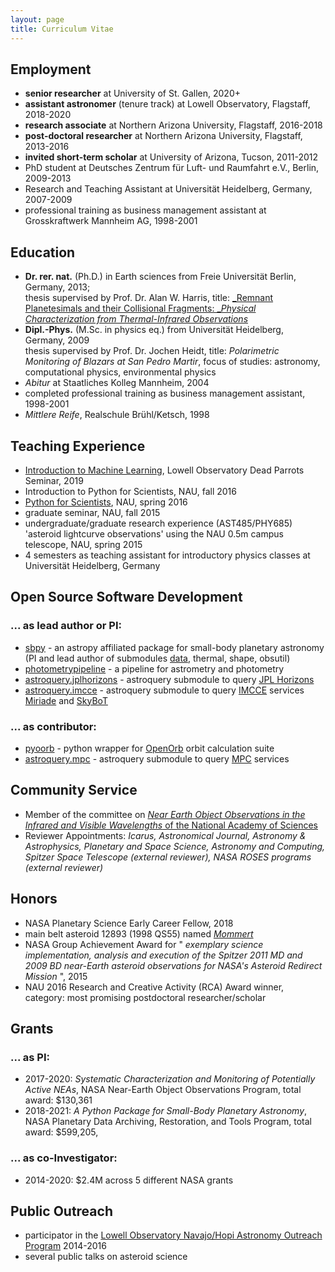 ```yaml
---
layout: page
title: Curriculum Vitae
---
```



## Employment

  * **senior researcher** at University of St. Gallen, 2020+	
  * **assistant astronomer** (tenure track) at Lowell Observatory, Flagstaff, 2018-2020
  * **research associate** at Northern Arizona University, Flagstaff, 2016-2018
  * **post-doctoral researcher** at Northern Arizona University, Flagstaff, 2013-2016
  * **invited short-term scholar** at University of Arizona, Tucson, 2011-2012
  * PhD student at Deutsches Zentrum für Luft- und Raumfahrt e.V., Berlin, 2009-2013
  * Research and Teaching Assistant at Universität Heidelberg, Germany, 2007-2009
  * professional training as business management assistant at Grosskraftwerk Mannheim AG, 1998-2001

## Education

  * **Dr. rer. nat.** (Ph.D.) in Earth sciences from Freie Universität Berlin, Germany, 2013;  
thesis supervised by Prof. Dr. Alan W. Harris, title: [_Remnant Planetesimals and their Collisional Fragments: __Physical Characterization from Thermal-Infrared Observations_](https://refubium.fu-berlin.de/handle/fub188/2283)
  * **Dipl.-Phys.** (M.Sc. in physics eq.) from Universität Heidelberg, Germany, 2009  
thesis supervised by Prof. Dr. Jochen Heidt, title: _Polarimetric Monitoring of Blazars at San Pedro Martir_, focus of studies: astronomy, computational physics, environmental physics
  * _Abitur_ at Staatliches Kolleg Mannheim, 2004
  * completed professional training as business management assistant, 1998-2001
  * _Mittlere Reife_, Realschule Brühl/Ketsch, 1998

## Teaching Experience

  * [Introduction to Machine Learning](https://github.com/mommermi/deadparrot-ml), Lowell Observatory Dead Parrots Seminar, 2019
  * Introduction to Python for Scientists, NAU, fall 2016
  * [Python for Scientists](https://michaelmommert.wordpress.com/2016/01/20/spring-2016-phy599-python-for-scientists/), NAU, spring 2016
  * graduate seminar, NAU, fall 2015
  * undergraduate/graduate research experience (AST485/PHY685) 'asteroid lightcurve observations' using the NAU 0.5m campus telescope, NAU, spring 2015
  * 4 semesters as teaching assistant for introductory physics classes at Universität Heidelberg, Germany


## Open Source Software Development

### ... as lead author or PI:

  * [sbpy](http://sbpy.org) - an astropy affiliated package for small-body planetary astronomy (PI and lead author of submodules [data](https://sbpy.readthedocs.io/en/latest/sbpy/data.html), thermal, shape, obsutil)
  * [photometrypipeline](https://github.com/mommermi/photometrypipeline) - a pipeline for astrometry and photometry
  * [astroquery.jplhorizons](https://astroquery.readthedocs.io/en/latest/jplhorizons/jplhorizons.html) - astroquery submodule to query [JPL Horizons](https://ssd.jpl.nasa.gov/horizons.cgi)
  * [astroquery.imcce](https://astroquery.readthedocs.io/en/latest/imcce/imcce.html) - astroquery submodule to query [IMCCE](https://www.imcce.fr/) services [Miriade](http://vo.imcce.fr/webservices/miriade/) and [SkyBoT](http://vo.imcce.fr/webservices/skybot/)

### ... as contributor:

  * [pyoorb](https://github.com/oorb/oorb/tree/master/python) - python wrapper for [OpenOrb](https://github.com/oorb/oorb) orbit calculation suite
  * [astroquery.mpc](https://astroquery.readthedocs.io/en/latest/mpc/mpc.html) - astroquery submodule to query [MPC](https://minorplanetcenter.net/) services

## Community Service

  * Member of the committee on [_Near Earth Object Observations in the Infrared and Visible Wavelengths_ of the National Academy of Sciences](https://www8.nationalacademies.org/pa/projectview.aspx?key=51478)
  * Reviewer Appointments: *Icarus, Astronomical Journal, Astronomy & Astrophysics, Planetary and Space Science, Astronomy and Computing, Spitzer Space Telescope (external reviewer), NASA ROSES programs (external reviewer)*

## Honors

  * NASA Planetary Science Early Career Fellow, 2018
  * main belt asteroid 12893 (1998 QS55) named *[Mommert](http://ssd.jpl.nasa.gov/sbdb.cgi?name=12893)*
  * NASA Group Achievement Award for " *exemplary science implementation, analysis and execution of the Spitzer 2011 MD and 2009 BD near-Earth asteroid observations for NASA's Asteroid Redirect Mission* ", 2015
  * NAU 2016 Research and Creative Activity (RCA) Award winner, category: most promising postdoctoral researcher/scholar

## Grants

### ... as PI:

  * 2017-2020: *Systematic Characterization and Monitoring of Potentially Active NEAs*, NASA Near-Earth Object Observations Program, total award: $130,361
  * 2018-2021: *A Python Package for Small-Body Planetary Astronomy*, NASA
Planetary Data Archiving, Restoration, and Tools Program, total award: $599,205,

### ... as co-Investigator:
  * 2014-2020: $2.4M across 5 different NASA grants
  
## Public Outreach

  * participator in the [Lowell Observatory Navajo/Hopi Astronomy Outreach Program](http://www2.lowell.edu/users/outreach/outreach.html) 2014-2016
  * several public talks on asteroid science
